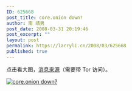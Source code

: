 ```yaml
---
ID: 625668
post_title: core.onion down?
author: 南 靖男
post_date: 2008-03-31 20:19:46
post_excerpt: ""
layout: post
permalink: https://larryli.cn/2008/03/625668
published: true
---
```

点击看大图，<a href="http://l6nvqsqivhrunqvs.onion/?do=topic&amp;id=547" title="core.onion down?">消息来源</a>（需要带 Tor 访问）。

<a href="https://larryli.cn/wp-content/uploads/50/5051/2008/03/coreonion-down.png" title="core.onion down?"><img src="https://larryli.cn/wp-content/uploads/50/5051/2008/03/coreonion-down.thumbnail.png" alt="core.onion down?" /></a>